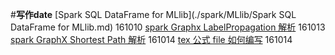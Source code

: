 #**写作date**
[Spark SQL DataFrame for MLlib](./spark/MLlib/Spark SQL DataFrame for MLlib.md) 161010
[spark Graphx LabelPropagation 解析](./spark/GraphX/spark_GraphX_lable.md) 161013
[spark GraphX Shortest Path 解析](./spark/GraphX/spark2.0_graphx_Shortestpaths.md) 161014
[tex 公式 file 如何编写](./linuxToolsUse/dotFile/如何书写tex公式.md) 161014
